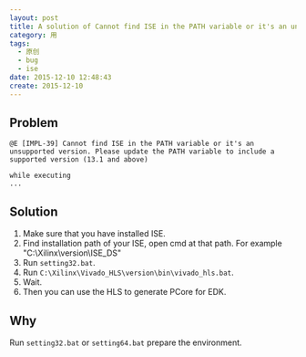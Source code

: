 ```yaml
---
layout: post
title: A solution of Cannot find ISE in the PATH variable or it's an unsupported version.
category: 用
tags:
  - 原创
  - bug
  - ise
date: 2015-12-10 12:48:43
create: 2015-12-10
---
```


## Problem

```
@E [IMPL-39] Cannot find ISE in the PATH variable or it's an unsupported version. Please update the PATH variable to include a supported version (13.1 and above)

while executing
...
```

## Solution

1. Make sure that you have installed ISE.
2. Find installation path of your ISE, open cmd at that path. For example "C:\Xilinx\version\ISE_DS"
3. Run `setting32.bat`.
4. Run `C:\Xilinx\Vivado_HLS\version\bin\vivado_hls.bat`.
5. Wait.
6. Then you can use the HLS to generate PCore for EDK.

## Why

Run `setting32.bat` or `setting64.bat` prepare the environment.

